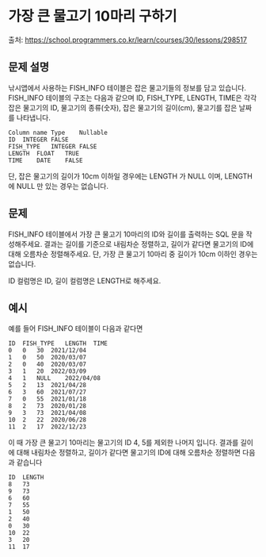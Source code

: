 # 가장 큰 물고기 10마리 구하기

출처: https://school.programmers.co.kr/learn/courses/30/lessons/298517

## 문제 설명

낚시앱에서 사용하는 FISH_INFO 테이블은 잡은 물고기들의 정보를 담고 있습니다. FISH_INFO 테이블의 구조는 다음과 같으며 ID, FISH_TYPE, LENGTH, TIME은 각각 잡은 물고기의 ID, 물고기의 종류(숫자), 잡은 물고기의 길이(cm), 물고기를 잡은 날짜를 나타냅니다.

```
Column name	Type	Nullable
ID	INTEGER	FALSE
FISH_TYPE	INTEGER	FALSE
LENGTH	FLOAT	TRUE
TIME	DATE	FALSE
```

단, 잡은 물고기의 길이가 10cm 이하일 경우에는 LENGTH 가 NULL 이며, LENGTH 에 NULL 만 있는 경우는 없습니다.

## 문제

FISH_INFO 테이블에서 가장 큰 물고기 10마리의 ID와 길이를 출력하는 SQL 문을 작성해주세요. 결과는 길이를 기준으로 내림차순 정렬하고, 길이가 같다면 물고기의 ID에 대해 오름차순 정렬해주세요. 단, 가장 큰 물고기 10마리 중 길이가 10cm 이하인 경우는 없습니다.

ID 컬럼명은 ID, 길이 컬럼명은 LENGTH로 해주세요.

## 예시

예를 들어 FISH_INFO 테이블이 다음과 같다면

```
ID	FISH_TYPE	LENGTH	TIME
0	0	30	2021/12/04
1	0	50	2020/03/07
2	0	40	2020/03/07
3	1	20	2022/03/09
4	1	NULL	2022/04/08
5	2	13	2021/04/28
6	3	60	2021/07/27
7	0	55	2021/01/18
8	2	73	2020/01/28
9	3	73	2021/04/08
10	2	22	2020/06/28
11	2	17	2022/12/23
```

이 때 가장 큰 물고기 10마리는 물고기의 ID 4, 5를 제외한 나머지 입니다. 결과를 길이 에 대해 내림차순 정렬하고, 길이가 같다면 물고기의 ID에 대해 오름차순 정렬하면 다음과 같습니다

```
ID	LENGTH
8	73
9	73
6	60
7	55
1	50
2	40
0	30
10	22
3	20
11	17
```
